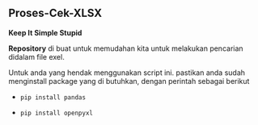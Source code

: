 ## Proses-Cek-XLSX

**Keep It Simple Stupid**

**Repository** di buat untuk memudahan kita untuk melakukan pencarian didalam file exel.

Untuk anda yang hendak menggunakan script ini. pastikan anda sudah menginstall package yang di butuhkan, dengan perintah sebagai berikut
- ```
  pip install pandas
  ```
- ```
  pip install openpyxl
  ```

  
